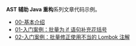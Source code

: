 
**AST 辅助 Java 重构**系列文章代码示例。

+ [00-基本介绍](https://mp.weixin.qq.com/s?__biz=MzUzNzkwNjM4MQ==&mid=2247483675&idx=1&sn=9f023038fed0050ba0135c6bce104bf0&chksm=fade9cb9cda915af8e2b947b4da1c2d5fb42363d1fb60cf21b126a48fd82336e707601d352e9#rd)
+ [01-入门案例：批量为 if 语句补充花括号](https://mp.weixin.qq.com/s?__biz=MzUzNzkwNjM4MQ==&mid=2247483676&idx=1&sn=598fc8bd17dbaa46fc49bbf558ee83a0&chksm=fade9cbecda915a8542fe535eb373bc3a0ffc1fda62d4fa56d48f5986db71b4df187c6d0295c#rd)
+ [02-入门案例：批量修正使用不当的 Lombok 注解](https://mp.weixin.qq.com/s?__biz=MzUzNzkwNjM4MQ==&mid=2247483682&idx=1&sn=00e2347550e382b4e89fd951f0209443&chksm=fade9c80cda91596cd58cafdf3e564bef1a8b4fa667c0c0a216773f4c2d3da6a642c06f13608#rd)

